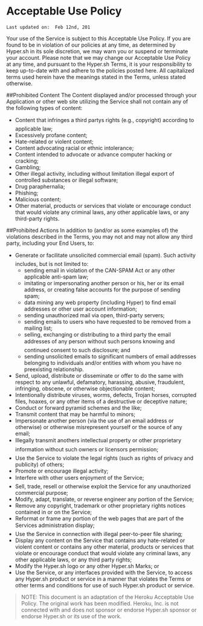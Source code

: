 # Acceptable Use Policy

`Last updated on:  Feb 12nd, 201`

Your use of the Service is subject to this Acceptable Use Policy. If you are found to be in violation of our policies at any time, as determined by Hyper.sh in its sole discretion, we may warn you or suspend or terminate your account. Please note that we may change our Acceptable Use Policy at any time, and pursuant to the Hyper.sh Terms, it is your responsibility to keep up-to-date with and adhere to the policies posted here. All capitalized terms used herein have the meanings stated in the Terms, unless stated otherwise.

##Prohibited Content
The Content displayed and/or processed through your Application or other web site utilizing the Service shall not contain any of the following types of content:
- Content that infringes a third partys rights (e.g., copyright) according to applicable law;
- Excessively profane content;
- Hate-related or violent content;
- Content advocating racial or ethnic intolerance;
- Content intended to advocate or advance computer hacking or cracking;
- Gambling;
- Other illegal activity, including without limitation illegal export of controlled substances or illegal software;
- Drug paraphernalia;
- Phishing;
- Malicious content;
- Other material, products or services that violate or encourage conduct that would violate any criminal laws, any other applicable laws, or any third-party rights.

##Prohibited Actions
In addition to (and/or as some examples of) the violations described in the Terms, you may not and may not allow any third party, including your End Users, to:
- Generate or facilitate unsolicited commercial email (spam). Such activity includes, but is not limited to:
	- sending email in violation of the CAN-SPAM Act or any other applicable anti-spam law;
	- imitating or impersonating another person or his, her or its email address, or creating false accounts for the purpose of sending spam;
	- data mining any web property (including Hyper) to find email addresses or other user account information;
	- sending unauthorized mail via open, third-party servers;
	- sending emails to users who have requested to be removed from a mailing list;
	- selling, exchanging or distributing to a third party the email addresses of any person without such persons knowing and continued consent to such disclosure; and
	- sending unsolicited emails to significant numbers of email addresses belonging to individuals and/or entities with whom you have no preexisting relationship.
- Send, upload, distribute or disseminate or offer to do the same with respect to any unlawful, defamatory, harassing, abusive, fraudulent, infringing, obscene, or otherwise objectionable content;
- Intentionally distribute viruses, worms, defects, Trojan horses, corrupted files, hoaxes, or any other items of a destructive or deceptive nature;
- Conduct or forward pyramid schemes and the like;
- Transmit content that may be harmful to minors;
- Impersonate another person (via the use of an email address or otherwise) or otherwise misrepresent yourself or the source of any email;
- Illegally transmit anothers intellectual property or other proprietary information without such owners or licensors permission;
- Use the Service to violate the legal rights (such as rights of privacy and publicity) of others;
- Promote or encourage illegal activity;
- Interfere with other users enjoyment of the Service;
- Sell, trade, resell or otherwise exploit the Service for any unauthorized commercial purpose;
- Modify, adapt, translate, or reverse engineer any portion of the Service;
- Remove any copyright, trademark or other proprietary rights notices contained in or on the Service;
- Reformat or frame any portion of the web pages that are part of the Services administration display;
- Use the Service in connection with illegal peer-to-peer file sharing;
- Display any content on the Service that contains any hate-related or violent content or contains any other material, products or services that violate or encourage conduct that would violate any criminal laws, any other applicable laws, or any third party rights;
- Modify the Hyper.sh logo or any other Hyper.sh Marks; or
- Use the Service, or any interfaces provided with the Service, to access any Hyper.sh product or service in a manner that violates the Terms or other terms and conditions for use of such Hyper.sh product or service.

> NOTE: This document is an adaptation of the Heroku Acceptable Use Policy. The original work has been modified. Heroku, Inc. is not connected with and does not sponsor or endorse Hyper.sh sponsor or endorse Hyper.sh or its use of the work.



